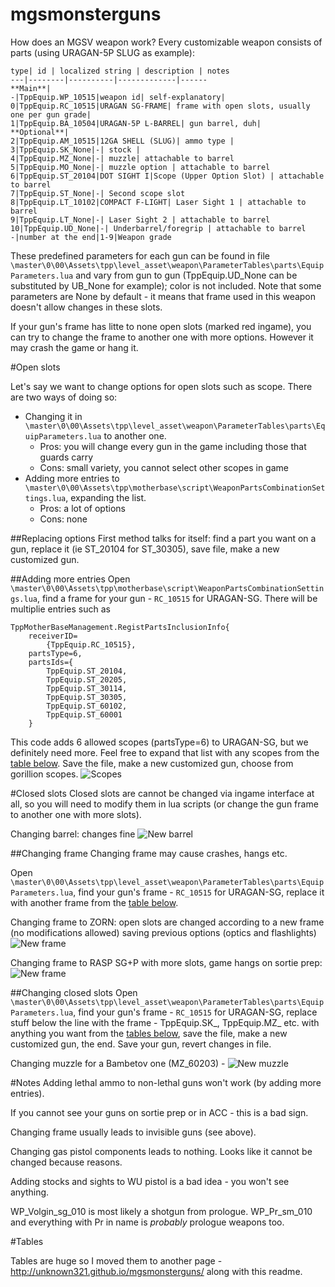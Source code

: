 # mgsmonsterguns

How does an MGSV weapon work?
Every customizable weapon consists of parts (using URAGAN-5P SLUG as example):

    type| id | localized string | description | notes
    ---|--------|----------|-------------|------
    **Main**|
    -|TppEquip.WP_10515|weapon id| self-explanatory|
    0|TppEquip.RC_10515|URAGAN SG-FRAME| frame with open slots, usually one per gun grade|
    1|TppEquip.BA_10504|URAGAN-5P L-BARREL| gun barrel, duh| 
    **Optional**|
    2|TppEquip.AM_10515|12GA SHELL (SLUG)| ammo type |
    3|TppEquip.SK_None|-| stock | 
    4|TppEquip.MZ_None|-| muzzle| attachable to barrel
    5|TppEquip.MO_None|-| muzzle option | attachable to barrel
    6|TppEquip.ST_20104|DOT SIGHT I|Scope (Upper Option Slot) | attachable to barrel
    7|TppEquip.ST_None|-| Second scope slot
    8|TppEquip.LT_10102|COMPACT F-LIGHT| Laser Sight 1 | attachable to barrel
    9|TppEquip.LT_None|-| Laser Sight 2 | attachable to barrel
    10|TppEquip.UD_None|-| Underbarrel/foregrip | attachable to barrel
    -|number at the end|1-9|Weapon grade


These predefined parameters for each gun can be found in file `\master\0\00\Assets\tpp\level_asset\weapon\ParameterTables\parts\EquipParameters.lua` and vary from gun to gun (TppEquip.UD_None can be substituted by UB_None for example); color is not included. 
Note that some parameters are None by default - it means that frame used in this weapon doesn't allow changes in these slots.

If your gun's frame has litte to none open slots (marked red ingame), you can try to change the frame to another one with more options. However it may crash the game or hang it.

#Open slots

Let's say we want to change options for open slots such as scope. There are two ways of doing so:
* Changing it in `\master\0\00\Assets\tpp\level_asset\weapon\ParameterTables\parts\EquipParameters.lua` to another one. 
	* Pros: you will change every gun in the game including those that guards carry
	* Cons: small variety, you cannot select other scopes in game
* Adding more entries to `\master\0\00\Assets\tpp\motherbase\script\WeaponPartsCombinationSettings.lua`, expanding the list.
	* Pros: a lot of options
	* Cons: none

##Replacing options
First method talks for itself: find a part you want on a gun, replace it (ie ST_20104 for ST_30305), save file, make a new customized gun.

##Adding more entries
Open `\master\0\00\Assets\tpp\motherbase\script\WeaponPartsCombinationSettings.lua`, find a frame for your gun - `RC_10515` for URAGAN-SG. There will be multiplie entries such as 
```
TppMotherBaseManagement.RegistPartsInclusionInfo{
	receiverID=
		{TppEquip.RC_10515},
	partsType=6,
	partsIds={
		TppEquip.ST_20104,
		TppEquip.ST_20205,
		TppEquip.ST_30114,
		TppEquip.ST_30305,
		TppEquip.ST_60102,
		TppEquip.ST_60001
	}
```
This code adds 6 allowed scopes (partsType=6) to URAGAN-SG, but we definitely need more. Feel free to expand that list with any scopes from the [table below](#tables). Save the file, make a new customized gun, choose from gorillion scopes. ![Scopes](https://0x0.st/PWR.jpg)


#Closed slots
Closed slots are cannot be changed via ingame interface at all, so you will need to modify them in lua scripts (or change the gun frame to another one with more slots).

Changing barrel: changes fine ![New barrel](https://0x0.st/PWg.jpg)

##Changing frame
Changing frame may cause crashes, hangs etc.

Open `\master\0\00\Assets\tpp\level_asset\weapon\ParameterTables\parts\EquipParameters.lua`, find your gun's frame - `RC_10515` for URAGAN-SG, replace it with another frame from the [table below](#tables).

Changing frame to ZORN: open slots are changed according to a new frame (no modifications allowed) saving previous options (optics and flashlights) ![New frame](https://0x0.st/PWx.jpg)

Changing frame to RASP SG+P with more slots, game hangs on sortie prep: ![New frame](https://0x0.st/PWE.jpg)

##Changing closed slots
Open `\master\0\00\Assets\tpp\level_asset\weapon\ParameterTables\parts\EquipParameters.lua`, find your gun's frame - `RC_10515` for URAGAN-SG, replace stuff below the line with the frame - TppEquip.SK_, TppEquip.MZ_ etc. with anything you want from the [tables below](#tables), save the file, make a new customized gun, the end. Save your gun, revert changes in file. 

Changing muzzle for a Bambetov one (MZ_60203) - ![New muzzle](https://0x0.st/PW7.jpg)

#Notes
Adding lethal ammo to non-lethal guns won't work (by adding more entries).

If you cannot see your guns on sortie prep or in ACC - this is a bad sign.

Changing frame usually leads to invisible guns (see above).

Changing gas pistol components leads to nothing. Looks like it cannot be changed because reasons.

Adding stocks and sights to WU pistol is a bad idea - you won't see anything.

WP_Volgin_sg_010 is most likely a shotgun from prologue. WP_Pr_sm_010 and everything with Pr in name is _probably_ prologue weapons too.

#Tables

Tables are huge so I moved them to another page - http://unknown321.github.io/mgsmonsterguns/ along with this readme.
